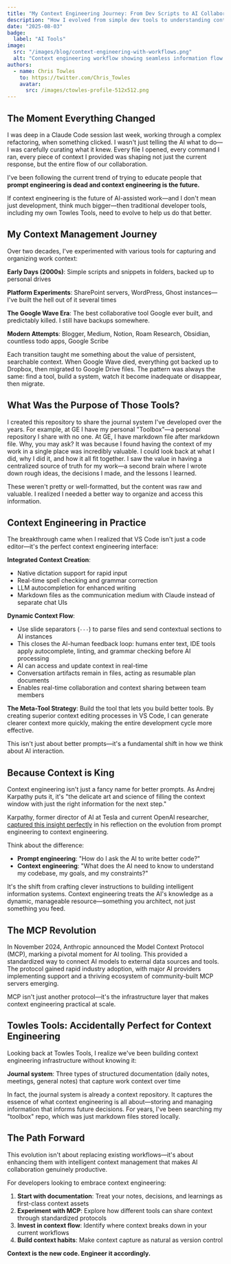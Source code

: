 ```yaml
---
title: "My Context Engineering Journey: From Dev Scripts to AI Collaboration"
description: "How I evolved from simple dev tools to understanding context as the foundation of AI-assisted development"
date: "2025-08-03"
badge:
  label: "AI Tools"
image:
  src: "/images/blog/context-engineering-with-workflows.png"
  alt: "Context engineering workflow showing seamless information flow between development tools"
authors:
  - name: Chris Towles
    to: https://twitter.com/Chris_Towles
    avatar:
      src: /images/ctowles-profile-512x512.png
---
```


## The Moment Everything Changed

I was deep in a Claude Code session last week, working through a complex refactoring, when something clicked. I wasn't just telling the AI what to do—I was carefully curating what it knew. Every file I opened, every command I ran, every piece of context I provided was shaping not just the current response, but the entire flow of our collaboration.

I've been following the current trend of trying to educate people that **prompt engineering is dead and context engineering is the future.**

If context engineering is the future of AI-assisted work—and I don't mean just development, think much bigger—then traditional developer tools, including my own Towles Tools, need to evolve to help us do that better.

## My Context Management Journey

Over two decades, I've experimented with various tools for capturing and organizing work context:

**Early Days (2000s)**: Simple scripts and snippets in folders, backed up to personal drives

**Platform Experiments**: SharePoint servers, WordPress, Ghost instances—I've built the hell out of it several times

**The Google Wave Era**: The best collaborative tool Google ever built, and predictably killed. I still have backups somewhere.

**Modern Attempts**: Blogger, Medium, Notion, Roam Research, Obsidian, countless todo apps, Google Scribe

Each transition taught me something about the value of persistent, searchable context. When Google Wave died, everything got backed up to Dropbox, then migrated to Google Drive files. The pattern was always the same: find a tool, build a system, watch it become inadequate or disappear, then migrate.

## What Was the Purpose of Those Tools?

I created this repository to share the journal system I've developed over the years. For example, at GE I have my personal "Toolbox"—a personal repository I share with no one. At GE, I have markdown file after markdown file. Why, you may ask? It was because I found having the context of my work in a single place was incredibly valuable. I could look back at what I did, why I did it, and how it all fit together. I saw the value in having a centralized source of truth for my work—a second brain where I wrote down rough ideas, the decisions I made, and the lessons I learned.

These weren't pretty or well-formatted, but the content was raw and valuable. I realized I needed a better way to organize and access this information.

## Context Engineering in Practice

The breakthrough came when I realized that VS Code isn't just a code editor—it's the perfect context engineering interface:

**Integrated Context Creation**:
- Native dictation support for rapid input
- Real-time spell checking and grammar correction
- LLM autocompletion for enhanced writing
- Markdown files as the communication medium with Claude instead of separate chat UIs

**Dynamic Context Flow**:
- Use slide separators (`---`) to parse files and send contextual sections to AI instances
- This closes the AI-human feedback loop: humans enter text, IDE tools apply autocomplete, linting, and grammar checking before AI processing
- AI can access and update context in real-time
- Conversation artifacts remain in files, acting as resumable plan documents
- Enables real-time collaboration and context sharing between team members

**The Meta-Tool Strategy**: Build the tool that lets you build better tools. By creating superior context editing processes in VS Code, I can generate clearer context more quickly, making the entire development cycle more effective.

This isn't just about better prompts—it's a fundamental shift in how we think about AI interaction.

## Because Context is King

Context engineering isn't just a fancy name for better prompts. As Andrej Karpathy puts it, it's "the delicate art and science of filling the context window with just the right information for the next step."

Karpathy, former director of AI at Tesla and current OpenAI researcher, [captured this insight perfectly](https://x.com/karpathy/status/1937902205765607626) in his reflection on the evolution from prompt engineering to context engineering.

Think about the difference:
- **Prompt engineering**: "How do I ask the AI to write better code?"
- **Context engineering**: "What does the AI need to know to understand my codebase, my goals, and my constraints?"

It's the shift from crafting clever instructions to building intelligent information systems. Context engineering treats the AI's knowledge as a dynamic, manageable resource—something you architect, not just something you feed.

## The MCP Revolution

In November 2024, Anthropic announced the Model Context Protocol (MCP), marking a pivotal moment for AI tooling. This provided a standardized way to connect AI models to external data sources and tools. The protocol gained rapid industry adoption, with major AI providers implementing support and a thriving ecosystem of community-built MCP servers emerging.

MCP isn't just another protocol—it's the infrastructure layer that makes context engineering practical at scale.

## Towles Tools: Accidentally Perfect for Context Engineering

Looking back at Towles Tools, I realize we've been building context engineering infrastructure without knowing it:

**Journal system**: Three types of structured documentation (daily notes, meetings, general notes) that capture work context over time

In fact, the journal system is already a context repository. It captures the essence of what context engineering is all about—storing and managing information that informs future decisions. For years, I've been searching my "toolbox" repo, which was just markdown files stored locally.

## The Path Forward

This evolution isn't about replacing existing workflows—it's about enhancing them with intelligent context management that makes AI collaboration genuinely productive.

For developers looking to embrace context engineering:

1. **Start with documentation**: Treat your notes, decisions, and learnings as first-class context assets
2. **Experiment with MCP**: Explore how different tools can share context through standardized protocols
3. **Invest in context flow**: Identify where context breaks down in your current workflows
4. **Build context habits**: Make context capture as natural as version control

**Context is the new code. Engineer it accordingly.**